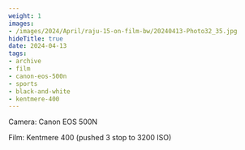 ```yaml
---
weight: 1
images:
- /images/2024/April/raju-15-on-film-bw/20240413-Photo32_35.jpg
hideTitle: true
date: 2024-04-13
tags:
- archive
- film
- canon-eos-500n
- sports
- black-and-white
- kentmere-400
---
```


Camera: Canon EOS 500N

Film: Kentmere 400 (pushed 3 stop to 3200 ISO)